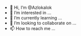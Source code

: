- 👋 Hi, I’m @Azlokalok
- 👀 I’m interested in ...
- 🌱 I’m currently learning ...
- 💞️ I’m looking to collaborate on ...
- 📫 How to reach me ...

<!---
Azlokalok/Azlokalok is a ✨ special ✨ repository because its `README.md` (this file) appears on your GitHub profile.
You can click the Preview link to take a look at your changes.
--->
